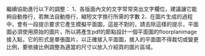繼續協助進行以下的調整：
1、各版面內文的文字常常突出文字欄位，建議讓它能夠自動換行，若無法自動換行，縮短文字換行所需的字數
2、在圖片生成的過程中，會有一段提示要求它產生模擬平面圖，這是不對的，請去除這樣的提示，平面圖必須使用原始的圖片，所以將產生pdf的節點設計一個平面圖的floorplanimage接入點，它的形式是單張圖片，以正確接入平面圖，接入的平面圖不得裁切或變更比例，要依據比例調整為適當的尺寸以放入介紹頁的圖片區域。